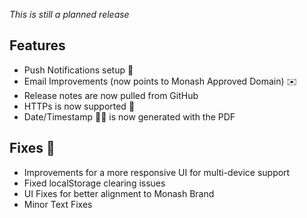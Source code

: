 _This is still a planned release_

## Features
- Push Notifications setup 🚀
- Email Improvements (now points to Monash Approved Domain) ✉️
- Release notes are now pulled from GitHub
- HTTPs is now supported 🎉
- Date/Timestamp 📅⏰ is now generated with the PDF

## Fixes 🐛

- Improvements for a more responsive UI for multi-device support
- Fixed localStorage clearing issues
- UI Fixes for better alignment to Monash Brand
- Minor Text Fixes
